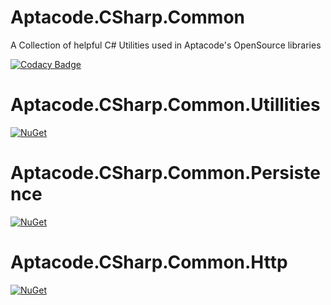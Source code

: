 # Aptacode.CSharp.Common

A Collection of helpful C# Utilities used in Aptacode's OpenSource libraries

[![Codacy Badge](https://app.codacy.com/project/badge/Grade/8937809c89c14bbf9babaccb383f6402)](https://www.codacy.com/manual/Timmoth/Aptacode.CSharp.Common?utm_source=github.com&amp;utm_medium=referral&amp;utm_content=Timmoth/Aptacode.CSharp.Common&amp;utm_campaign=Badge_Grade)

# Aptacode.CSharp.Common.Utillities
 [![NuGet](https://img.shields.io/nuget/v/Aptacode.CSharp.Common.Utillities.svg?style=flat)](https://www.nuget.org/packages/Aptacode.CSharp.Common.Utillities/)
 
 # Aptacode.CSharp.Common.Persistence
 [![NuGet](https://img.shields.io/nuget/v/Aptacode.CSharp.Common.Persistence.svg?style=flat)](https://www.nuget.org/packages/Aptacode.CSharp.Common.Persistence/)
 
 # Aptacode.CSharp.Common.Http
 [![NuGet](https://img.shields.io/nuget/v/Aptacode.CSharp.Common.Http.svg?style=flat)](https://www.nuget.org/packages/Aptacode.CSharp.Common.Http/)
